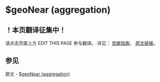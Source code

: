 # $geoNear (aggregation)

## ！本页翻译征集中！

请点击页面上方 EDIT THIS PAGE 参与翻译。
详见：
[贡献指南]( https://github.com/JinMuInfo/MongoDB-Manual-zh/blob/master/CONTRIBUTING.md )、
[原文链接](  https://docs.mongodb.com/manual/reference/operator/aggregation/geoNear/  )。

## 参见

原文 - [$geoNear (aggregation)]( https://docs.mongodb.com/manual/reference/operator/aggregation/geoNear/ )

